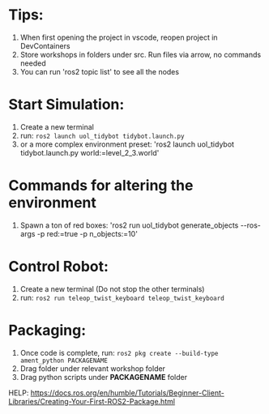 # Tips: 
1. When first opening the project in vscode, reopen project in DevContainers
2. Store workshops in folders under src. Run files via arrow, no commands needed
3. You can run 'ros2 topic list' to see all the nodes

# Start Simulation:
1. Create a new terminal
2. run: `ros2 launch uol_tidybot tidybot.launch.py`
2. or a more complex environment preset: 'ros2 launch uol_tidybot tidybot.launch.py world:=level_2_3.world'

# Commands for altering the environment
1. Spawn a ton of red boxes: 'ros2 run  uol_tidybot generate_objects --ros-args -p red:=true -p n_objects:=10'

# Control Robot:
1. Create a new terminal (Do not stop the other terminals)
2. run: `ros2 run teleop_twist_keyboard teleop_twist_keyboard`

# Packaging:
1. Once code is complete, run:
`ros2 pkg create --build-type ament_python PACKAGENAME`
2. Drag folder under relevant workshop folder
3. Drag python scripts under **PACKAGENAME** folder

HELP: https://docs.ros.org/en/humble/Tutorials/Beginner-Client-Libraries/Creating-Your-First-ROS2-Package.html